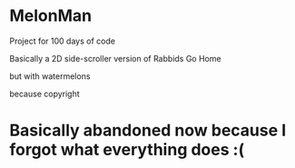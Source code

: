 # MelonMan

Project for 100 days of code

Basically a 2D side-scroller version of Rabbids Go Home

but with watermelons

because copyright

# Basically abandoned now because I forgot what everything does :(
